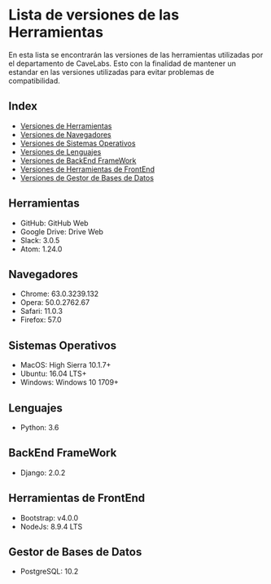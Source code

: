 # Lista de versiones de las Herramientas
En esta lista se encontrarán las versiones de las herramientas utilizadas por el departamento de CaveLabs. Esto con la finalidad de mantener un estandar en las versiones utilizadas para evitar problemas de compatibilidad.

## Index
* [Versiones de Herramientas](#Herramientas)
* [Versiones de Navegadores](#Navegadores)
* [Versiones de Sistemas Operativos](#Sistemas)
* [Versiones de Lenguajes](#Lenguajes)
* [Versiones de BackEnd FrameWork](#BackEnd_FrameWork)
* [Versiones de Herramientas de FrontEnd](#Herramientas_de_FrontEnd)
* [Versiones de Gestor de Bases de Datos](#Gestor_de_Bases_de_Datos)

<a id="Herramientas"></a>
## Herramientas
* GitHub: GitHub Web
* Google Drive: Drive Web
* Slack: 3.0.5
* Atom: 1.24.0

<a id="Navegadores"></a>
## Navegadores
* Chrome: 63.0.3239.132
* Opera: 50.0.2762.67
* Safari: 11.0.3
* Firefox: 57.0

<a id="Sistemas"></a>
## Sistemas Operativos
* MacOS: High Sierra 10.1.7+
* Ubuntu: 16.04 LTS+
* Windows: Windows 10 1709+

<a id="Lenguajes"></a>
## Lenguajes
* Python: 3.6

<a id="BackEnd_FrameWork"></a>
## BackEnd FrameWork
* Django: 2.0.2


<a id="Herramientas_de_FrontEnd"></a>
## Herramientas de FrontEnd
* Bootstrap: v4.0.0
* NodeJs: 8.9.4 LTS


<a id="Gestor_de_Bases_de_Datos"></a>
## Gestor de Bases de Datos
* PostgreSQL: 10.2

